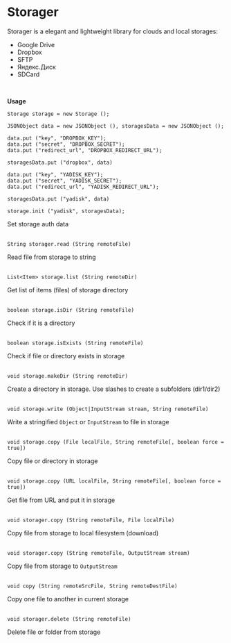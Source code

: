 # Storager
Storager is a elegant and lightweight library for clouds and local storages:

- Google Drive
- Dropbox
- SFTP
- Яндекс.Диск
- SDCard<br>
<br>

**Usage**

	Storage storage = new Storage ();
	
	JSONObject data = new JSONObject (), storagesData = new JSONObject ();
	
    data.put ("key", "DROPBOX_KEY");
    data.put ("secret", "DROPBOX_SECRET");
    data.put ("redirect_url", "DROPBOX_REDIRECT_URL");
	
    storagesData.put ("dropbox", data)
  
    data.put ("key", "YADISK_KEY");
    data.put ("secret", "YADISK_SECRET");
    data.put ("redirect_url", "YADISK_REDIRECT_URL");
	
    storagesData.put ("yadisk", data)
  
    storage.init ("yadisk", storagesData);
    
Set storage auth data<br>
<br>

    String storager.read (String remoteFile)
Read file from storage to string<br>
<br>

    List<Item> storage.list (String remoteDir)
Get list of items (files) of storage directory<br>
<br>

    boolean storage.isDir (String remoteFile)
Check if it is a directory<br>
<br>

    boolean storage.isExists (String remoteFile)
Check if file or directory exists in storage<br>
<br>

    void storage.makeDir (String remoteDir)
Create a directory in storage. Use slashes to create a subfolders (dir1/dir2)<br>
<br>

    void storage.write (Object|InputStream stream, String remoteFile)
Write a stringified `Object` or `InputStream` to file in storage<br>
<br>

    void storage.copy (File localFile, String remoteFile[, boolean force = true])
Copy file or directory in storage<br>
<br>

    void storage.copy (URL localFile, String remoteFile[, boolean force = true])
Get file from URL and put it in storage<br>
<br>

    void storager.copy (String remoteFile, File localFile)
Copy file from storage to local filesystem (download)<br>
<br>

    void storager.copy (String remoteFile, OutputStream stream)
Copy file from storage to `OutputStream`<br>
<br>

    void copy (String remoteSrcFile, String remoteDestFile)
Copy one file to another in current storage<br>
<br>

    void storager.delete (String remoteFile)
Delete file or folder from storage<br>
<br>
